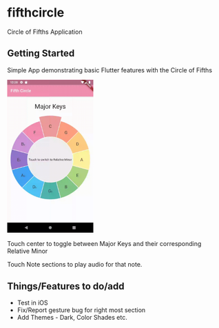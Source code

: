 # fifthcircle

Circle of Fifths Application

## Getting Started


Simple App demonstrating basic Flutter features with the Circle of Fifths

<img src="demo.gif" alt="Fifth Circle" width="200"/>

Touch center to toggle between Major Keys and their corresponding Relative Minor

Touch Note sections to play audio for that note.

## Things/Features to do/add

- Test in iOS
- Fix/Report gesture bug for right most section
- Add Themes - Dark, Color Shades etc.


